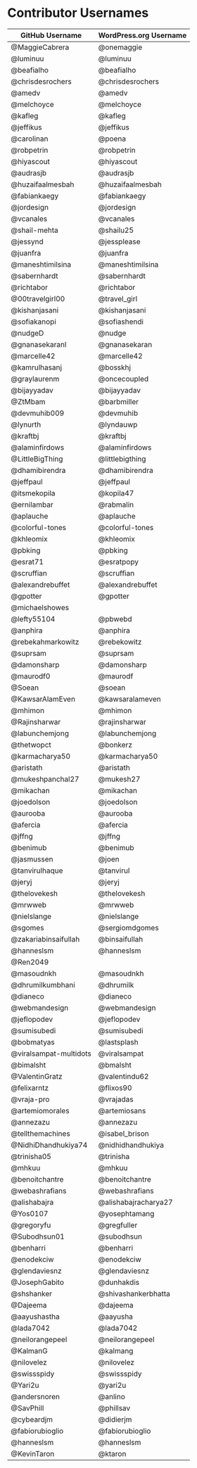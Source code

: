 # Contributor Usernames

| GitHub Username        | WordPress.org Username |
| ---------------------- | ---------------------- |
| @MaggieCabrera         | @onemaggie             |
| @luminuu               | @luminuu               |
| @beafialho             | @beafialho             |
| @chrisdesrochers       | @chrisdesrochers       |
| @amedv                 | @amedv                 |
| @melchoyce             | @melchoyce             |
| @kafleg                | @kafleg                |
| @jeffikus              | @jeffikus              |
| @carolinan             | @poena                 |
| @robpetrin             | @robpetrin             |
| @hiyascout             | @hiyascout             |
| @audrasjb              | @audrasjb              |
| @huzaifaalmesbah       | @huzaifaalmesbah       |
| @fabiankaegy           | @fabiankaegy           |
| @jordesign             | @jordesign             |
| @vcanales              | @vcanales              |
| @shail-mehta           | @shailu25              |
| @jessynd               | @jessplease            |
| @juanfra               | @juanfra               |
| @maneshtimilsina       | @maneshtimilsina       |
| @sabernhardt           | @sabernhardt           |
| @richtabor             | @richtabor             |
| @00travelgirl00        | @travel_girl           |
| @kishanjasani          | @kishanjasani          |
| @sofiakanopi           | @sofiashendi           |
| @nudgeD                | @nudge                 |
| @gnanasekaranl         | @gnanasekaran          |
| @marcelle42            | @marcelle42            |
| @kamrulhasanj          | @bosskhj               |
| @graylaurenm           | @oncecoupled           |
| @bijayyadav            | @bijayyadav            |
| @ZtMbam                | @barbmiller            |
| @devmuhib009           | @devmuhib              |
| @lynurth               | @lyndauwp              |
| @kraftbj               | @kraftbj               |
| @alaminfirdows         | @alaminfirdows         |
| @LittleBigThing        | @littlebigthing        |
| @dhamibirendra         | @dhamibirendra         |
| @jeffpaul              | @jeffpaul              |
| @itsmekopila           | @kopila47              |
| @ernilambar            | @rabmalin              |
| @aplauche              | @aplauche              |
| @colorful-tones        | @colorful-tones        |
| @khleomix              | @khleomix              |
| @pbking                | @pbking                |
| @esrat71               | @esratpopy             |
| @scruffian             | @scruffian             |
| @alexandrebuffet       | @alexandrebuffet       |
| @gpotter               | @gpotter               |
| @michaelshowes         |                        |
| @lefty55104            | @pbwebd                |
| @anphira               | @anphira               |
| @rebekahmarkowitz      | @rebekowitz            |
| @suprsam               | @suprsam               |
| @damonsharp            | @damonsharp            |
| @maurodf0              | @maurodf               |
| @Soean                 | @soean                 |
| @KawsarAlamEven        | @kawsaralameven        |
| @mhimon                | @mhimon                |
| @Rajinsharwar          | @rajinsharwar          |
| @labunchemjong         | @labunchemjong         |
| @thetwopct             | @bonkerz               |
| @karmacharya50         | @karmacharya50         |
| @aristath              | @aristath              |
| @mukeshpanchal27       | @mukesh27              |
| @mikachan              | @mikachan              |
| @joedolson             | @joedolson             |
| @aurooba               | @aurooba               |
| @afercia               | @afercia               |
| @jffng                 | @jffng                 |
| @benimub               | @benimub               |
| @jasmussen             | @joen                  |
| @tanvirulhaque         | @tanvirul              |
| @jeryj                 | @jeryj                 |
| @thelovekesh           | @thelovekesh           |
| @mrwweb                | @mrwweb                |
| @nielslange            | @nielslange            |
| @sgomes                | @sergiomdgomes         |
| @zakariabinsaifullah   | @binsaifullah          |
| @hanneslsm             | @hanneslsm             |
| @Ren2049               |                        |
| @masoudnkh             | @masoudnkh             |
| @dhrumilkumbhani       | @dhrumilk              |
| @dianeco               | @dianeco               |
| @webmandesign          | @webmandesign          |
| @jeflopodev            | @jeflopodev            |
| @sumisubedi            | @sumisubedi            |
| @bobmatyas             | @lastsplash            |
| @viralsampat-multidots | @viralsampat           |
| @bimalsht              | @bmalsht               |
| @ValentinGratz         | @valentindu62          |
| @felixarntz            | @flixos90              |
| @vraja-pro             | @vrajadas              |
| @artemiomorales        | @artemiosans           |
| @annezazu              | @annezazu              |
| @tellthemachines       | @isabel_brison         |
| @NidhiDhandhukiya74    | @nidhidhandhukiya      |
| @trinisha05            | @trinisha              |
| @mhkuu                 | @mhkuu                 |
| @benoitchantre         | @benoitchantre         |
| @webashrafians         | @webashrafians         |
| @alishabajra           | @alishabajracharya27   |
| @Yos0107               | @yosephtamang          |
| @gregoryfu             | @gregfuller            |
| @Subodhsun01           | @subodhsun             |
| @benharri              | @benharri              |
| @enodekciw             | @enodekciw             |
| @glendaviesnz          | @glendaviesnz          |
| @JosephGabito          | @dunhakdis             |
| @shshanker             | @shivashankerbhatta    |
| @Dajeema               | @dajeema               |
| @aayushastha           | @aayusha               |
| @lada7042              | @lada7042              |
| @neilorangepeel        | @neilorangepeel        |
| @KalmanG               | @kalmang               |
| @nilovelez             | @nilovelez             |
| @swissspidy            | @swissspidy            |
| @Yari2u                | @yari2u                |
| @andersnoren           | @anlino                |
| @SavPhill              | @phillsav              |
| @cybeardjm             | @didierjm              |
| @fabiorubioglio        | @fabiorubioglio        |
| @hanneslsm             | @hanneslsm             |
| @KevinTaron            | @ktaron                |
